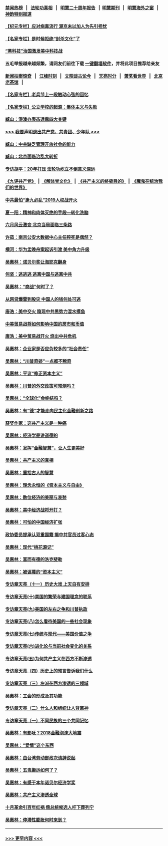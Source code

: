 #### [禁闻热榜](热点新闻.md?=0)  &nbsp;&nbsp;|&nbsp;&nbsp; [法轮功真相](https://github.com/gfw-breaker/truth/blob/master/README.md?=0) &nbsp;&nbsp;|&nbsp;&nbsp; [明慧二十周年报告](https://github.com/gfw-breaker/mh-reports/blob/master/README.md?=0) &nbsp;&nbsp;|&nbsp;&nbsp;[明慧期刊](https://github.com/gfw-breaker/mh-qikan) &nbsp;&nbsp;|&nbsp;&nbsp; [明慧海外之窗](https://github.com/gfw-breaker/mh-news/blob/master/README.md?=0) &nbsp;&nbsp;|&nbsp;&nbsp; [神韵特别报道](https://github.com/gfw-breaker/mh-news/blob/master/shenyun.md?=0)
#### [【纪元专栏】应对病毒流行 渥京未以加人为先引担忧](../pages/nsc423/n11875714.md?t=03151032) 
#### [【名家专栏】是时候拒绝“封杀文化”了](../pages/nsc423/n11814093.md?t=03151032) 
#### [“黑科技”治国激发美中科技战](../pages/nsc423/n11638056.md?t=03151032) 
#### 五毛举报越来越频繁，请网友们前往下载 [一键翻墙软件](https://github.com/gfw-breaker/ssr-accounts)，并将此项目推荐给亲友
#### [新闻拍案惊奇](https://github.com/gfw-breaker/banned-news/blob/master/pages/link4.md) &nbsp;&nbsp;|&nbsp;&nbsp; [江峰时刻](https://github.com/gfw-breaker/banned-news/blob/master/pages/link4.md) &nbsp;&nbsp;|&nbsp;&nbsp; [文昭谈古论今](https://github.com/gfw-breaker/banned-news/blob/master/pages/link4.md) &nbsp;&nbsp;|&nbsp;&nbsp; [天亮时分](https://github.com/gfw-breaker/banned-news/blob/master/pages/link4.md) &nbsp;&nbsp;|&nbsp;&nbsp; [萧茗看世界](https://github.com/gfw-breaker/banned-news/blob/master/pages/link4.md) &nbsp;&nbsp;|&nbsp;&nbsp; [北京老茶馆](https://github.com/gfw-breaker/banned-news/blob/master/pages/link4.md) &nbsp;&nbsp;|&nbsp;&nbsp; 
#### [【名家专栏】老兵节上一段触动心弦的回忆](../pages/nsc423/n11646016.md?t=03151032) 
#### [【名家专栏】公立学校的起源：集体主义与失败](../pages/nsc423/n11601833.md?t=03151032) 
#### [臧山：港澳办表态透露四大关键](../pages/nsc423/n11421628.md?t=03151032) 
#### [>>> 我要声明退出共产党、共青团、少年队 <<<](https://github.com/begood0513/goodnews/blob/master/quit/letter.md) 
#### [臧山：中共缺乏管理开放社会的能力](../pages/nsc423/n11407457.md?t=03151032) 
#### [臧山：北京面临治乱大转折](../pages/nsc423/n11406895.md?t=03151032) 
#### [专访胡平：20年打压 法轮功屹立不倒意义深远](../pages/nsc423/n11398800.md?t=03151032) 
#### [《九评共产党》](https://github.com/begood0513/9ping.md/blob/master/README.md) &nbsp;|&nbsp; [《解体党文化》](../../../../jtdwh.md/blob/master/README.md)  &nbsp;|&nbsp; [《共产主义的终极目的》](../../../../gczydzjmd.md/blob/master/README.md) &nbsp;|&nbsp; [《魔鬼在统治我们的世界》](../../../../mgztzwmdsj.md/blob/master/README.md) 
#### [中共最怕“逢九必乱”2019人权战开火](../pages/nsc423/n11385248.md?t=03151032) 
#### [夏一阳：精神和肉体灭绝的手段—转化洗脑](../pages/nsc423/n11368250.md?t=03151032) 
#### [六月风云激变 北京当局面临三条路](../pages/nsc423/n11313668.md?t=03151032) 
#### [许茹：南京公安大数据中心主任猝死是偶然？](../pages/nsc423/n11064744.md?t=03151032) 
#### [横河：华为孟晚舟案起诉引渡 美中角力升级](../pages/nsc423/n11027230.md?t=03151032) 
#### [吴惠林：诺贝尔奖让海耶克翻身](../pages/nsc423/n10890049.md?t=03151032) 
#### [何坚：逃逃逃 逃离中国与逃离中共](../pages/nsc423/n10592891.md?t=03151032) 
#### [吴惠林：“商战”何时了？](../pages/nsc423/n10573558.md?t=03151032) 
#### [从网贷爆雷到股灾 中国人的钱何处可逃](../pages/nsc423/n10572800.md?t=03151032) 
#### [唐浩：美中交火 隐现中共黑势力混水摸鱼](../pages/nsc423/n10544040.md?t=03151032) 
#### [中美贸易战将如何影响中国的房市和币值](../pages/nsc423/n10543697.md?t=03151032) 
#### [唐浩：美中贸易战开火 烧出中共危机](../pages/nsc423/n10540126.md?t=03151032) 
#### [吴惠林：企业家是否应负较多的“社会责任”](../pages/nsc423/n10535022.md?t=03151032) 
#### [吴惠林：“川普奇迹”一点都不稀奇](../pages/nsc423/n10512808.md?t=03151032) 
#### [吴惠林：平议“修正资本主义”](../pages/nsc423/n10495724.md?t=03151032) 
#### [吴惠林：川普的外交政策可预测吗？](../pages/nsc423/n10462387.md?t=03151032) 
#### [吴惠林：“全球化”会终结吗？](../pages/nsc423/n10452838.md?t=03151032) 
#### [吴惠林：有“德”才能走向民主化金融创新之路](../pages/nsc423/n10432292.md?t=03151032) 
#### [获奖作家：这共产主义是一种癌](../pages/nsc423/n10431541.md?t=03151032) 
#### [吴惠林：经济学是讲道德的](../pages/nsc423/n10398014.md?t=03151032) 
#### [吴惠林：发挥“金融智慧”，让人生更美好](../pages/nsc423/n10375019.md?t=03151032) 
#### [吴惠林：共产主义的真相](../pages/nsc423/n10351394.md?t=03151032) 
#### [吴惠林：重拾古人的智慧](../pages/nsc423/n10337691.md?t=03151032) 
#### [吴惠林：理念永恒的《资本主义与自由》](../pages/nsc423/n10316274.md?t=03151032) 
#### [吴惠林：数位经济的美丽与哀愁](../pages/nsc423/n10292946.md?t=03151032) 
#### [吴惠林：美中经济战将开打？](../pages/nsc423/n10258825.md?t=03151032) 
#### [吴惠林：可怕的中国经济扩张](../pages/nsc423/n10219147.md?t=03151032) 
#### [政协委员提承认双重国籍 揭中共官员过客心态](../pages/nsc423/n10208809.md?t=03151032) 
#### [吴惠林：现代“桃花源记”](../pages/nsc423/n10185234.md?t=03151032) 
#### [吴惠林：富而有德的洛克斐勒](../pages/nsc423/n10142264.md?t=03151032) 
#### [吴惠林：被诬蔑的“资本主义”](../pages/nsc423/n10124816.md?t=03151032) 
#### [专访章天亮（十一）历史大戏 上天自有安排](../pages/nsc423/n10094905.md?t=03151032) 
#### [专访章天亮(十)美国的繁荣与建国理念的联系](../pages/nsc423/n10094899.md?t=03151032) 
#### [专访章天亮(九)美国的左右之争和川普执政](../pages/nsc423/n10094889.md?t=03151032) 
#### [专访章天亮(八)怎么看待美国的一些社会现象](../pages/nsc423/n10094857.md?t=03151032) 
#### [专访章天亮(七)传统与现代——美国价值之争](../pages/nsc423/n10093140.md?t=03151032) 
#### [专访章天亮(六)进化论与当前社会变化的关系](../pages/nsc423/n10092036.md?t=03151032) 
#### [专访章天亮(五)为何共产主义在西方不断渗透](../pages/nsc423/n10083620.md?t=03151032) 
#### [专访章天亮（四）历史上的预言告诉我们什么](../pages/nsc423/n10083606.md?t=03151032) 
#### [专访章天亮（三）左派在西方渗透的三领域](../pages/nsc423/n10081115.md?t=03151032) 
#### [吴惠林：工会的形成及其功能](../pages/nsc423/n10080633.md?t=03151032) 
#### [专访章天亮（二）什么人和组织让人背离神](../pages/nsc423/n10076637.md?t=03151032) 
#### [专访章天亮（一）不同民族的三个共同记忆](../pages/nsc423/n10074188.md?t=03151032) 
#### [吴惠林：有影呒？2018金融泡沫大地震](../pages/nsc423/n10040534.md?t=03151032) 
#### [吴惠林：“爱情”这个东西](../pages/nsc423/n10019423.md?t=03151032) 
#### [吴惠林：由台湾劳动部政次请辞说起](../pages/nsc423/n9979679.md?t=03151032) 
#### [吴惠林：五鬼搬运如何了？](../pages/nsc423/n9925338.md?t=03151032) 
#### [吴惠林：有感于本年诺贝尔经济学奖](../pages/nsc423/n9871883.md?t=03151032) 
#### [吴惠林：共产主义渗透全球](../pages/nsc423/n9812748.md?t=03151032) 
#### [十月革命引百年红祸 俄总统候选人吁下葬列宁](../pages/nsc423/n9810182.md?t=03151032) 
#### [吴惠林：停滞性膨胀何时来到？](../pages/nsc423/n9764136.md?t=03151032) 

----
#### [ >>> 更早内容 <<< ](../indexes/nsc423-earlier.md)
